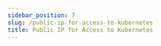 ```yaml
---
sidebar_position: 7
slug: /public-ip-for-access-to-kubernetes
title: Public IP for Access to Kubernetes
---
```

